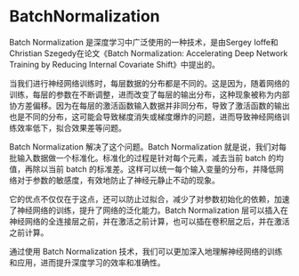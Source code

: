 # BatchNormalization
Batch Normalization 是深度学习中广泛使用的一种技术，是由Sergey Ioffe和Christian Szegedy在论文《Batch Normalization: Accelerating Deep Network Training by Reducing Internal Covariate Shift》中提出的。

当我们进行神经网络训练时，每层数据的分布都是不同的。这是因为，随着网络的训练，每层的参数在不断调整，进而改变了每层的输出分布，这种现象被称为内部协方差偏移。因为在每层的激活函数输入数据并非同分布，导致了激活函数的输出也是不同的分布，这可能会导致梯度消失或梯度爆炸的问题，进而导致神经网络训练效率低下，拟合效果差等问题。

Batch Normalization 解决了这个问题。Batch Normalization 就是说，我们对每批输入数据做一个标准化。标准化的过程是针对每个元素，减去当前 batch 的均值，再除以当前 batch 的标准差。这样可以统一每个输入变量的分布，并降低网络对于参数的敏感度，有效地防止了神经元静止不动的现象。

它的优点不仅仅在于这点，还可以防止过拟合，减少了对参数初始化的依赖，加速了神经网络的训练，提升了网络的泛化能力。Batch Normalization 层可以插入在神经网络的全连接层之前，并在激活之前计算，也可以插在卷积层之后，并在激活之前计算。

通过使用 Batch Normalization 技术，我们可以更加深入地理解神经网络的训练和应用，进而提升深度学习的效率和准确性。